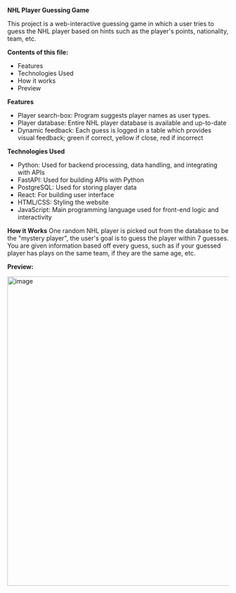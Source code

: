 **NHL Player Guessing Game**

This project is a web-interactive guessing game in which a user tries to guess the NHL player based on hints such as the player's points, nationality, team, etc. 

**Contents of this file:**
- Features
- Technologies Used
- How it works
- Preview

**Features**
- Player search-box: Program suggests player names as user types.
- Player database: Entire NHL player database is available and up-to-date
- Dynamic feedback: Each guess is logged in a table which provides visual feedback; green if correct, yellow if close, red if incorrect

**Technologies Used**
- Python: Used for backend processing, data handling, and integrating with APIs
- FastAPI: Used for building APIs with Python
- PostgreSQL: Used for storing player data
- React: For building user interface
- HTML/CSS: Styling the website
- JavaScript: Main programming language used for front-end logic and interactivity

**How it Works**
One random NHL player is picked out from the database to be the "mystery player", the user's goal is to guess the player within 7 guesses. You are given information based off every guess, such as if your guessed player has plays on the same team, if they are the same age, etc. 

**Preview:**

<img width="705" alt="image" src="https://github.com/user-attachments/assets/9e12d3dd-3846-4ba5-80b6-e21516d5b73e">


